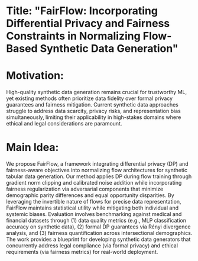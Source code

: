 # Title: "FairFlow: Incorporating Differential Privacy and Fairness Constraints in Normalizing Flow-Based Synthetic Data Generation"

# Motivation:
High-quality synthetic data generation remains crucial for trustworthy ML, yet existing methods often prioritize data fidelity over formal privacy guarantees and fairness mitigation. Current synthetic data approaches struggle to address data scarcity, privacy risks, and representation bias simultaneously, limiting their applicability in high-stakes domains where ethical and legal considerations are paramount.

# Main Idea:
We propose FairFlow, a framework integrating differential privacy (DP) and fairness-aware objectives into normalizing flow architectures for synthetic tabular data generation. Our method applies DP during flow training through gradient norm clipping and calibrated noise addition while incorporating fairness regularization via adversarial components that minimize demographic parity differences and equal opportunity disparities. By leveraging the invertible nature of flows for precise data representation, FairFlow maintains statistical utility while mitigating both individual and systemic biases. Evaluation involves benchmarking against medical and financial datasets through (1) data quality metrics (e.g., MLP classification accuracy on synthetic data), (2) formal DP guarantees via Rényi divergence analysis, and (3) fairness quantification across intersectional demographics. The work provides a blueprint for developing synthetic data generators that concurrently address legal compliance (via formal privacy) and ethical requirements (via fairness metrics) for real-world deployment.